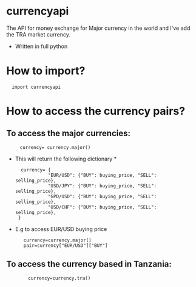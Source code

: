 # currencyapi
The API for money exchange for Major currency in the world and I've add the TRA market currency.
+ Written in full python

# How to import?

      import currencyapi 

# How to access the currency pairs?
  ## To access the major currencies:
         currency= currency.major() 
 * This will return the following dictionary *

         currency= {
                   "EUR/USD": {"BUY": buying_price, "SELL": selling_price},
                   "USD/JPY": {"BUY": buying_price, "SELL": selling_price},
                   "GPD/USD": {"BUY": buying_price, "SELL": selling_price},
                   "USD/CHF": {"BUY": buying_price, "SELL": selling_price},
        }
   
  * E.g to access EUR/USD buying price

           currency=currency.major()
           pair=currency["EUR/USD"]["BUY"]
      


  ## To access the currency based in Tanzania:
            currency=currency.tra()
    

  

